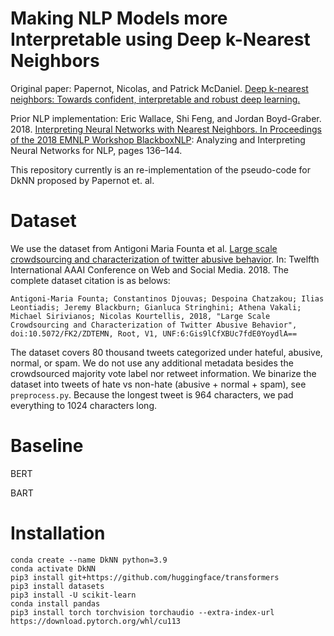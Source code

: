 # Making NLP Models more Interpretable using Deep k-Nearest Neighbors

Original paper: Papernot, Nicolas, and Patrick McDaniel. [Deep k-nearest neighbors: Towards confident, interpretable and robust deep learning.](https://arxiv.org/abs/1803.04765)

Prior NLP implementation: Eric Wallace, Shi Feng, and Jordan Boyd-Graber. 2018. [Interpreting Neural Networks with Nearest Neighbors. In Proceedings of the 2018 EMNLP Workshop BlackboxNLP](https://aclanthology.org/W18-5416): Analyzing and Interpreting Neural Networks for NLP, pages 136–144.

This repository currently is an re-implementation of the pseudo-code for DkNN proposed by Papernot et. al. 

# Dataset

We use the dataset from Antigoni Maria Founta et al. [Large scale crowdsourcing and characterization of twitter abusive behavior](https://arxiv.org/pdf/1802.00393.pdf). In: Twelfth International AAAI Conference on Web and Social Media. 2018. The complete dataset citation is as belows:

```
Antigoni-Maria Founta; Constantinos Djouvas; Despoina Chatzakou; Ilias Leontiadis; Jeremy Blackburn; Gianluca Stringhini; Athena Vakali; Michael Sirivianos; Nicolas Kourtellis, 2018, "Large Scale Crowdsourcing and Characterization of Twitter Abusive Behavior", doi:10.5072/FK2/ZDTEMN, Root, V1, UNF:6:Gis9lCfXBUc7fdE0YoydlA== 
```

The dataset covers 80 thousand tweets categorized under hateful, abusive, normal, or spam. We do not use any additional metadata besides the crowdsourced majority vote label nor retweet information. We binarize the dataset into tweets of hate vs non-hate (abusive + normal + spam), see `preprocess.py`. Because the longest tweet is 964 characters, we pad everything to 1024 characters long.


# Baseline

BERT

BART

# Installation

```
conda create --name DkNN python=3.9
conda activate DkNN
pip3 install git+https://github.com/huggingface/transformers
pip3 install datasets
pip3 install -U scikit-learn
conda install pandas
pip3 install torch torchvision torchaudio --extra-index-url https://download.pytorch.org/whl/cu113
```
